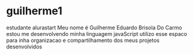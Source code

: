 # guilherme1
estudante alurastart
Meu nome é Guilherme Eduardo Brisola Do Carmo
estou me desenvolvendo minha linguagem javaScript
utilizo esse espaco para inha organizacao e compartilhamento dos meus projetos desenvolvidos
